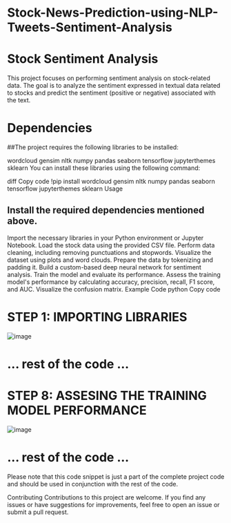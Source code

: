 # Stock-News-Prediction-using-NLP-Tweets-Sentiment-Analysis
# Stock Sentiment Analysis
This project focuses on performing sentiment analysis on stock-related data. The goal is to analyze the sentiment expressed in textual data related to stocks and predict the sentiment (positive or negative) associated with the text.

# Dependencies
##The project requires the following libraries to be installed:

wordcloud
gensim
nltk
numpy
pandas
seaborn
tensorflow
jupyterthemes
sklearn
You can install these libraries using the following command:

diff
Copy code
!pip install wordcloud gensim nltk numpy pandas seaborn tensorflow jupyterthemes sklearn
Usage
## Install the required dependencies mentioned above.
Import the necessary libraries in your Python environment or Jupyter Notebook.
Load the stock data using the provided CSV file.
Perform data cleaning, including removing punctuations and stopwords.
Visualize the dataset using plots and word clouds.
Prepare the data by tokenizing and padding it.
Build a custom-based deep neural network for sentiment analysis.
Train the model and evaluate its performance.
Assess the training model's performance by calculating accuracy, precision, recall, F1 score, and AUC.
Visualize the confusion matrix.
Example Code
python
Copy code
# STEP 1: IMPORTING LIBRARIES
![image](https://github.com/UbaidullahAmjad/Stock-News-Prediction-using-NLP-Tweets-Sentiment-Analysis/assets/119286827/657118be-a6cf-46fa-9d16-3ba227e9963a)


# ... rest of the code ...

# STEP 8: ASSESING THE TRAINING MODEL PERFORMANCE
![image](https://github.com/UbaidullahAmjad/Stock-News-Prediction-using-NLP-Tweets-Sentiment-Analysis/assets/119286827/4028d3b0-5f17-435b-8bb9-86f40fccfa0e)
# ... rest of the code ...
Please note that this code snippet is just a part of the complete project code and should be used in conjunction with the rest of the code.

Contributing
Contributions to this project are welcome. If you find any issues or have suggestions for improvements, feel free to open an issue or submit a pull request.
